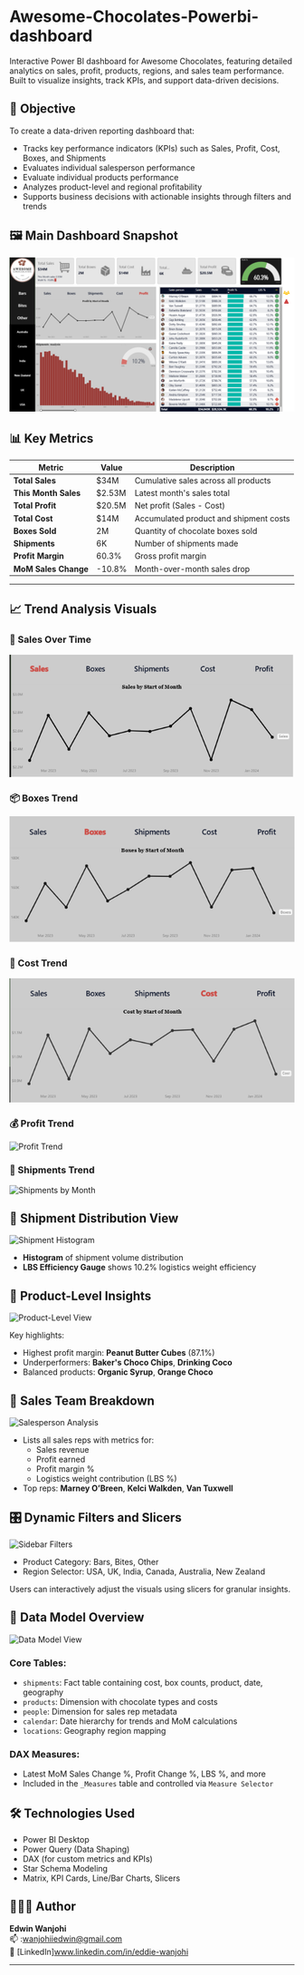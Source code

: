 # Awesome-Chocolates-Powerbi-dashboard
Interactive Power BI dashboard for Awesome Chocolates, featuring detailed analytics on sales, profit, products, regions, and sales team performance. Built to visualize insights, track KPIs, and support data-driven decisions.



## 🎯 Objective

To create a data-driven reporting dashboard that:
- Tracks key performance indicators (KPIs) such as Sales, Profit, Cost, Boxes, and Shipments
- Evaluates individual salesperson performance
- Evaluate individual products performance
- Analyzes product-level and regional profitability
- Supports business decisions with actionable insights through filters and trends



## 🖼️ Main Dashboard Snapshot

![Main Dashboard](./AwesomeChocolates%20Images/Awesome%20Chocolates%20Dashboard.PNG)



## 📊 Key Metrics

| Metric               | Value         | Description                                |
|----------------------|---------------|--------------------------------------------|
| **Total Sales**      | $34M          | Cumulative sales across all products       |
| **This Month Sales** | $2.53M        | Latest month's sales total                 |
| **Total Profit**     | $20.5M        | Net profit (Sales - Cost)                  |
| **Total Cost**       | $14M          | Accumulated product and shipment costs     |
| **Boxes Sold**       | 2M            | Quantity of chocolate boxes sold           |
| **Shipments**        | 6K            | Number of shipments made                   |
| **Profit Margin**    | 60.3%         | Gross profit margin                        |
| **MoM Sales Change** | -10.8%        | Month-over-month sales drop                |

---

## 📈 Trend Analysis Visuals

### 📅 Sales Over Time
![Sales Trend](./AwesomeChocolates%20Images/Sales%20by%20Start%20of%20the%20Month.PNG)

### 📦 Boxes Trend
![Boxes Trend](././AwesomeChocolates%20Images/Boxes%20by%20Start%20of%20the%20Month.PNG)

### 💸 Cost Trend
![Cost Trend](./AwesomeChocolates%20Images/Cost%20by%20Start%20of%20the%20Month.PNG)

### 💰 Profit Trend
![Profit Trend](./AwesomeChocolates%20Images/Profit%20by%20Start%20of%20the%20Month.PNG)

### 🚛 Shipments Trend
![Shipments by Month](./AwesomeChocolates%20Images/Shipments%20by%20Start%20of%20the%20Month.PNG)


## 🚚 Shipment Distribution View

![Shipment Histogram](./images/Shipment%20Analysis.PNG)

- **Histogram** of shipment volume distribution
- **LBS Efficiency Gauge** shows 10.2% logistics weight efficiency



## 🍬 Product-Level Insights

![Product-Level View](./images/Product%20Analysis.PNG)

Key highlights:
- Highest profit margin: **Peanut Butter Cubes** (87.1%)
- Underperformers: **Baker's Choco Chips**, **Drinking Coco**
- Balanced products: **Organic Syrup**, **Orange Choco**



## 👥 Sales Team Breakdown

![Salesperson Analysis](./images/Sales%20Person%20Analysis.PNG)

- Lists all sales reps with metrics for:
  - Sales revenue
  - Profit earned
  - Profit margin %
  - Logistics weight contribution (LBS %)
- Top reps: **Marney O’Breen**, **Kelci Walkden**, **Van Tuxwell**



## 🎛️ Dynamic Filters and Slicers

![Sidebar Filters](./images/slicer.PNG)

- Product Category: Bars, Bites, Other
- Region Selector: USA, UK, India, Canada, Australia, New Zealand

Users can interactively adjust the visuals using slicers for granular insights.

## 🧱 Data Model Overview

![Data Model View](./images/Model%20view.PNG)

### Core Tables:
- `shipments`: Fact table containing cost, box counts, product, date, geography
- `products`: Dimension with chocolate types and costs
- `people`: Dimension for sales rep metadata
- `calendar`: Date hierarchy for trends and MoM calculations
- `locations`: Geography region mapping

### DAX Measures:
- Latest MoM Sales Change %, Profit Change %, LBS %, and more
- Included in the `_Measures` table and controlled via `Measure Selector`


## 🛠 Technologies Used

- Power BI Desktop
- Power Query (Data Shaping)
- DAX (for custom metrics and KPIs)
- Star Schema Modeling
- Matrix, KPI Cards, Line/Bar Charts, Slicers




## 👩🏽‍💻 Author

**Edwin Wanjohi**  
📫 :wanjohiiedwin@gmail.com  
🔗 [LinkedIn]www.linkedin.com/in/eddie-wanjohi

---


